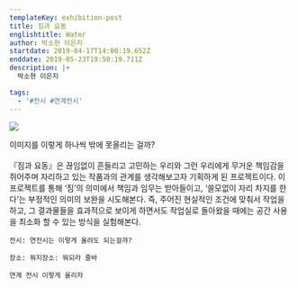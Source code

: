 ```yaml
---
templateKey: exhibition-post
title: 짐과 요동
englishtitle: Water
author: 박소현 이은지
startdate: 2019-04-17T14:00:19.652Z
enddate: 2019-05-23T19:50:19.711Z
description: |+
  박소현 이은지

tags:
  - '#전시 #연계전시'
---
```

![](/img/chemex.jpg)

이미지를 이렇게 하나씩 밖에 못올리는 걸까?\
\
『짐과 요동』은 끊임없이 흔들리고 고민하는 우리와 그런 우리에게 무거운 책임감을 쥐어주며 자리하고 있는 작품과의 관계를 생각해보고자 기획하게 된 프로젝트이다. 이 프로젝트를 통해 ‘짐’의 의미에서 책임과 임무는 받아들이고, ‘쓸모없이 자리 차지를 한다’는 부정적인 의미의 보완을 시도해본다. 즉, 주어진 현실적인 조건에 맞춰서 작업을 하고, 그 결과물들을 효과적으로 보이게 하면서도 작업실로 돌아왔을 때에는 공간 사용을 최소화 할 수 있는 방식을 실험해본다.



```
전시: 연전시는 이렇게 올려도 되는걸까?
```

```
장소: 뭐지장소: 뭐되라 줄바
```

`연계 전시 이렇게 올리자`
